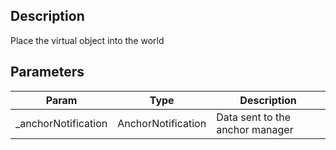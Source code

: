 ## Description

Place the virtual object into the world


## Parameters

| Param                | Type               | Description                     |
| -------------------- | ------------------ | ------------------------------- |
| \_anchorNotification | AnchorNotification | Data sent to the anchor manager |